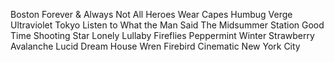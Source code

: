 Boston
Forever & Always
Not All Heroes Wear Capes
Humbug
Verge
Ultraviolet
Tokyo
Listen to What the Man Said
The Midsummer Station
Good Time
Shooting Star
Lonely Lullaby
Fireflies
Peppermint Winter
Strawberry Avalanche
Lucid Dream
House Wren
Firebird
Cinematic
New York City